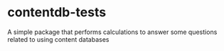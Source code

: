 contentdb-tests
===============

A simple package that performs calculations to answer some questions related to using content databases
